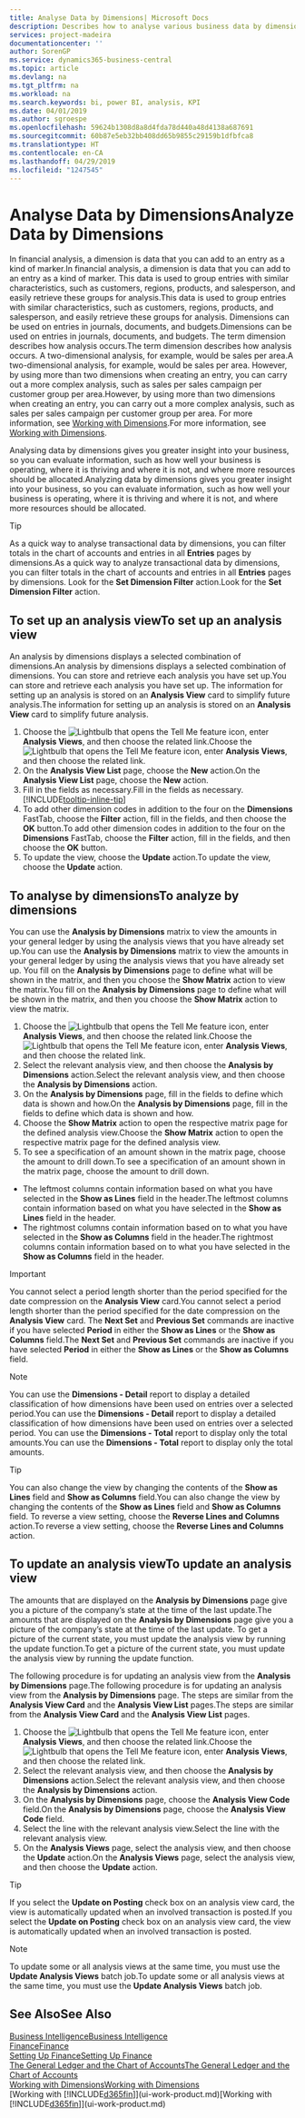 ```yaml
---
title: Analyse Data by Dimensions| Microsoft Docs
description: Describes how to analyse various business data by dimensions.
services: project-madeira
documentationcenter: ''
author: SorenGP
ms.service: dynamics365-business-central
ms.topic: article
ms.devlang: na
ms.tgt_pltfrm: na
ms.workload: na
ms.search.keywords: bi, power BI, analysis, KPI
ms.date: 04/01/2019
ms.author: sgroespe
ms.openlocfilehash: 59624b1308d8a8d4fda78d440a48d4138a687691
ms.sourcegitcommit: 60b87e5eb32bb408dd65b9855c29159b1dfbfca8
ms.translationtype: HT
ms.contentlocale: en-CA
ms.lasthandoff: 04/29/2019
ms.locfileid: "1247545"
---
```

#  <a name="analyze-data-by-dimensions"></a><span data-ttu-id="f62c9-103">Analyse Data by Dimensions</span><span class="sxs-lookup"><span data-stu-id="f62c9-103">Analyze Data by Dimensions</span></span>
<span data-ttu-id="f62c9-104">In financial analysis, a dimension is data that you can add to an entry as a kind of marker.</span><span class="sxs-lookup"><span data-stu-id="f62c9-104">In financial analysis, a dimension is data that you can add to an entry as a kind of marker.</span></span> <span data-ttu-id="f62c9-105">This data is used to group entries with similar characteristics, such as customers, regions, products, and salesperson, and easily retrieve these groups for analysis.</span><span class="sxs-lookup"><span data-stu-id="f62c9-105">This data is used to group entries with similar characteristics, such as customers, regions, products, and salesperson, and easily retrieve these groups for analysis.</span></span> <span data-ttu-id="f62c9-106">Dimensions can be used on entries in journals, documents, and budgets.</span><span class="sxs-lookup"><span data-stu-id="f62c9-106">Dimensions can be used on entries in journals, documents, and budgets.</span></span> <span data-ttu-id="f62c9-107">The term dimension describes how analysis occurs.</span><span class="sxs-lookup"><span data-stu-id="f62c9-107">The term dimension describes how analysis occurs.</span></span> <span data-ttu-id="f62c9-108">A two-dimensional analysis, for example, would be sales per area.</span><span class="sxs-lookup"><span data-stu-id="f62c9-108">A two-dimensional analysis, for example, would be sales per area.</span></span> <span data-ttu-id="f62c9-109">However, by using more than two dimensions when creating an entry, you can carry out a more complex analysis, such as sales per sales campaign per customer group per area.</span><span class="sxs-lookup"><span data-stu-id="f62c9-109">However, by using more than two dimensions when creating an entry, you can carry out a more complex analysis, such as sales per sales campaign per customer group per area.</span></span> <span data-ttu-id="f62c9-110">For more information, see [Working with Dimensions](finance-dimensions.md).</span><span class="sxs-lookup"><span data-stu-id="f62c9-110">For more information, see [Working with Dimensions](finance-dimensions.md).</span></span>

<span data-ttu-id="f62c9-111">Analysing data by dimensions gives you greater insight into your business, so you can evaluate information, such as how well your business is operating, where it is thriving and where it is not, and where more resources should be allocated.</span><span class="sxs-lookup"><span data-stu-id="f62c9-111">Analyzing data by dimensions gives you greater insight into your business, so you can evaluate information, such as how well your business is operating, where it is thriving and where it is not, and where more resources should be allocated.</span></span>

> [!TIP]
> <span data-ttu-id="f62c9-112">As a quick way to analyse transactional data by dimensions, you can filter totals in the chart of accounts and entries in all **Entries** pages by dimensions.</span><span class="sxs-lookup"><span data-stu-id="f62c9-112">As a quick way to analyze transactional data by dimensions, you can filter totals in the chart of accounts and entries in all **Entries** pages by dimensions.</span></span> <span data-ttu-id="f62c9-113">Look for the **Set Dimension Filter** action.</span><span class="sxs-lookup"><span data-stu-id="f62c9-113">Look for the **Set Dimension Filter** action.</span></span>

## <a name="to-set-up-an-analysis-view"></a><span data-ttu-id="f62c9-114">To set up an analysis view</span><span class="sxs-lookup"><span data-stu-id="f62c9-114">To set up an analysis view</span></span>  
<span data-ttu-id="f62c9-115">An analysis by dimensions displays a selected combination of dimensions.</span><span class="sxs-lookup"><span data-stu-id="f62c9-115">An analysis by dimensions displays a selected combination of dimensions.</span></span> <span data-ttu-id="f62c9-116">You can store and retrieve each analysis you have set up.</span><span class="sxs-lookup"><span data-stu-id="f62c9-116">You can store and retrieve each analysis you have set up.</span></span> <span data-ttu-id="f62c9-117">The information for setting up an analysis is stored on an **Analysis View** card to simplify future analysis.</span><span class="sxs-lookup"><span data-stu-id="f62c9-117">The information for setting up an analysis is stored on an **Analysis View** card to simplify future analysis.</span></span>  

1. <span data-ttu-id="f62c9-118">Choose the ![Lightbulb that opens the Tell Me feature](media/ui-search/search_small.png "Tell me what you want to do") icon, enter **Analysis Views**, and then choose the related link.</span><span class="sxs-lookup"><span data-stu-id="f62c9-118">Choose the ![Lightbulb that opens the Tell Me feature](media/ui-search/search_small.png "Tell me what you want to do") icon, enter **Analysis Views**, and then choose the related link.</span></span>  
2. <span data-ttu-id="f62c9-119">On the **Analysis View List** page, choose the **New** action.</span><span class="sxs-lookup"><span data-stu-id="f62c9-119">On the **Analysis View List** page, choose the **New** action.</span></span>
3. <span data-ttu-id="f62c9-120">Fill in the fields as necessary.</span><span class="sxs-lookup"><span data-stu-id="f62c9-120">Fill in the fields as necessary.</span></span> [!INCLUDE[tooltip-inline-tip](includes/tooltip-inline-tip_md.md)]
4. <span data-ttu-id="f62c9-121">To add other dimension codes in addition to the four on the **Dimensions** FastTab, choose the **Filter** action, fill in the fields, and then choose the **OK** button.</span><span class="sxs-lookup"><span data-stu-id="f62c9-121">To add other dimension codes in addition to the four on the **Dimensions** FastTab, choose the **Filter** action, fill in the fields, and then choose the **OK** button.</span></span>  
5. <span data-ttu-id="f62c9-122">To update the view, choose the **Update** action.</span><span class="sxs-lookup"><span data-stu-id="f62c9-122">To update the view, choose the **Update** action.</span></span>

## <a name="to-analyze-by-dimensions"></a><span data-ttu-id="f62c9-123">To analyse by dimensions</span><span class="sxs-lookup"><span data-stu-id="f62c9-123">To analyze by dimensions</span></span>
<span data-ttu-id="f62c9-124">You can use the **Analysis by Dimensions** matrix to view the amounts in your general ledger by using the analysis views that you have already set up.</span><span class="sxs-lookup"><span data-stu-id="f62c9-124">You can use the **Analysis by Dimensions** matrix to view the amounts in your general ledger by using the analysis views that you have already set up.</span></span> <span data-ttu-id="f62c9-125">You fill on the **Analysis by Dimensions** page to define what will be shown in the matrix, and then you choose the **Show Matrix** action to view the matrix.</span><span class="sxs-lookup"><span data-stu-id="f62c9-125">You fill on the **Analysis by Dimensions** page to define what will be shown in the matrix, and then you choose the **Show Matrix** action to view the matrix.</span></span>  

1. <span data-ttu-id="f62c9-126">Choose the ![Lightbulb that opens the Tell Me feature](media/ui-search/search_small.png "Tell me what you want to do") icon, enter **Analysis Views**, and then choose the related link.</span><span class="sxs-lookup"><span data-stu-id="f62c9-126">Choose the ![Lightbulb that opens the Tell Me feature](media/ui-search/search_small.png "Tell me what you want to do") icon, enter **Analysis Views**, and then choose the related link.</span></span>  
2. <span data-ttu-id="f62c9-127">Select the relevant analysis view,  and then choose the **Analysis by Dimensions** action.</span><span class="sxs-lookup"><span data-stu-id="f62c9-127">Select the relevant analysis view,  and then choose the **Analysis by Dimensions** action.</span></span>
3. <span data-ttu-id="f62c9-128">On the **Analysis by Dimensions** page, fill in the fields to define which data is shown and how.</span><span class="sxs-lookup"><span data-stu-id="f62c9-128">On the **Analysis by Dimensions** page, fill in the fields to define which data is shown and how.</span></span>
4. <span data-ttu-id="f62c9-129">Choose the **Show Matrix** action to open the respective matrix page for the defined analysis view.</span><span class="sxs-lookup"><span data-stu-id="f62c9-129">Choose the **Show Matrix** action to open the respective matrix page for the defined analysis view.</span></span>
5. <span data-ttu-id="f62c9-130">To see a specification of an amount shown in the matrix page, choose the amount to drill down.</span><span class="sxs-lookup"><span data-stu-id="f62c9-130">To see a specification of an amount shown in the matrix page, choose the amount to drill down.</span></span>  

- <span data-ttu-id="f62c9-131">The leftmost columns contain information based on what you have selected in the **Show as Lines** field in the header.</span><span class="sxs-lookup"><span data-stu-id="f62c9-131">The leftmost columns contain information based on what you have selected in the **Show as Lines** field in the header.</span></span>  
- <span data-ttu-id="f62c9-132">The rightmost columns contain information based on to what you have selected in the **Show as Columns** field in the header.</span><span class="sxs-lookup"><span data-stu-id="f62c9-132">The rightmost columns contain information based on to what you have selected in the **Show as Columns** field in the header.</span></span>

> [!IMPORTANT]  
>   <span data-ttu-id="f62c9-133">You cannot select a period length shorter than the period specified for the date compression on the **Analysis View** card.</span><span class="sxs-lookup"><span data-stu-id="f62c9-133">You cannot select a period length shorter than the period specified for the date compression on the **Analysis View** card.</span></span> <span data-ttu-id="f62c9-134">The **Next Set** and **Previous Set** commands are inactive if you have selected **Period** in either the **Show as Lines** or the **Show as Columns** field.</span><span class="sxs-lookup"><span data-stu-id="f62c9-134">The **Next Set** and **Previous Set** commands are inactive if you have selected **Period** in either the **Show as Lines** or the **Show as Columns** field.</span></span>  

> [!NOTE]  
>   <span data-ttu-id="f62c9-135">You can use the **Dimensions - Detail** report to display a detailed classification of how dimensions have been used on entries over a selected period.</span><span class="sxs-lookup"><span data-stu-id="f62c9-135">You can use the **Dimensions - Detail** report to display a detailed classification of how dimensions have been used on entries over a selected period.</span></span> <span data-ttu-id="f62c9-136">You can use the **Dimensions - Total** report to display only the total amounts.</span><span class="sxs-lookup"><span data-stu-id="f62c9-136">You can use the **Dimensions - Total** report to display only the total amounts.</span></span>  

> [!TIP]  
>   <span data-ttu-id="f62c9-137">You can also change the view by changing the contents of the **Show as Lines** field and **Show as Columns** field.</span><span class="sxs-lookup"><span data-stu-id="f62c9-137">You can also change the view by changing the contents of the **Show as Lines** field and **Show as Columns** field.</span></span> <span data-ttu-id="f62c9-138">To reverse a view setting, choose the **Reverse Lines and Columns** action.</span><span class="sxs-lookup"><span data-stu-id="f62c9-138">To reverse a view setting, choose the **Reverse Lines and Columns** action.</span></span>

## <a name="to-update-an-analysis-view"></a><span data-ttu-id="f62c9-139">To update an analysis view</span><span class="sxs-lookup"><span data-stu-id="f62c9-139">To update an analysis view</span></span>  
<span data-ttu-id="f62c9-140">The amounts that are displayed on the **Analysis by Dimensions** page give you a picture of the company’s state at the time of the last update.</span><span class="sxs-lookup"><span data-stu-id="f62c9-140">The amounts that are displayed on the **Analysis by Dimensions** page give you a picture of the company’s state at the time of the last update.</span></span> <span data-ttu-id="f62c9-141">To get a picture of the current state, you must update the analysis view by running the update function.</span><span class="sxs-lookup"><span data-stu-id="f62c9-141">To get a picture of the current state, you must update the analysis view by running the update function.</span></span>

<span data-ttu-id="f62c9-142">The following procedure is for updating an analysis view from the **Analysis by Dimensions** page.</span><span class="sxs-lookup"><span data-stu-id="f62c9-142">The following procedure is for updating an analysis view from the **Analysis by Dimensions** page.</span></span> <span data-ttu-id="f62c9-143">The steps are similar from the **Analysis View Card** and the **Analysis View List** pages.</span><span class="sxs-lookup"><span data-stu-id="f62c9-143">The steps are similar from the **Analysis View Card** and the **Analysis View List** pages.</span></span>  

1. <span data-ttu-id="f62c9-144">Choose the ![Lightbulb that opens the Tell Me feature](media/ui-search/search_small.png "Tell me what you want to do") icon, enter **Analysis Views**, and then choose the related link.</span><span class="sxs-lookup"><span data-stu-id="f62c9-144">Choose the ![Lightbulb that opens the Tell Me feature](media/ui-search/search_small.png "Tell me what you want to do") icon, enter **Analysis Views**, and then choose the related link.</span></span>
2. <span data-ttu-id="f62c9-145">Select the relevant analysis view,  and then choose the **Analysis by Dimensions** action.</span><span class="sxs-lookup"><span data-stu-id="f62c9-145">Select the relevant analysis view,  and then choose the **Analysis by Dimensions** action.</span></span>
2. <span data-ttu-id="f62c9-146">On the **Analysis by Dimensions** page, choose the **Analysis View Code** field.</span><span class="sxs-lookup"><span data-stu-id="f62c9-146">On the **Analysis by Dimensions** page, choose the **Analysis View Code** field.</span></span>  
3. <span data-ttu-id="f62c9-147">Select the line with the relevant analysis view.</span><span class="sxs-lookup"><span data-stu-id="f62c9-147">Select the line with the relevant analysis view.</span></span>  
4. <span data-ttu-id="f62c9-148">On the **Analysis Views** page, select the analysis view, and then choose the **Update** action.</span><span class="sxs-lookup"><span data-stu-id="f62c9-148">On the **Analysis Views** page, select the analysis view, and then choose the **Update** action.</span></span>  

> [!TIP]  
>   <span data-ttu-id="f62c9-149">If you select the **Update on Posting** check box on an analysis view card, the view is automatically updated when an involved transaction is posted.</span><span class="sxs-lookup"><span data-stu-id="f62c9-149">If you select the **Update on Posting** check box on an analysis view card, the view is automatically updated when an involved transaction is posted.</span></span>

> [!NOTE]  
>   <span data-ttu-id="f62c9-150">To update some or all analysis views at the same time, you must use the **Update Analysis Views** batch job.</span><span class="sxs-lookup"><span data-stu-id="f62c9-150">To update some or all analysis views at the same time, you must use the **Update Analysis Views** batch job.</span></span>  

## <a name="see-also"></a><span data-ttu-id="f62c9-151">See Also</span><span class="sxs-lookup"><span data-stu-id="f62c9-151">See Also</span></span>
[<span data-ttu-id="f62c9-152">Business Intelligence</span><span class="sxs-lookup"><span data-stu-id="f62c9-152">Business Intelligence</span></span>](bi.md)  
[<span data-ttu-id="f62c9-153">Finance</span><span class="sxs-lookup"><span data-stu-id="f62c9-153">Finance</span></span>](finance.md)  
[<span data-ttu-id="f62c9-154">Setting Up Finance</span><span class="sxs-lookup"><span data-stu-id="f62c9-154">Setting Up Finance</span></span>](finance-setup-finance.md)  
[<span data-ttu-id="f62c9-155">The General Ledger and the Chart of Accounts</span><span class="sxs-lookup"><span data-stu-id="f62c9-155">The General Ledger and the Chart of Accounts</span></span>](finance-general-ledger.md)  
[<span data-ttu-id="f62c9-156">Working with Dimensions</span><span class="sxs-lookup"><span data-stu-id="f62c9-156">Working with Dimensions</span></span>](finance-dimensions.md)  
<span data-ttu-id="f62c9-157">[Working with [!INCLUDE[d365fin](includes/d365fin_md.md)]](ui-work-product.md)</span><span class="sxs-lookup"><span data-stu-id="f62c9-157">[Working with [!INCLUDE[d365fin](includes/d365fin_md.md)]](ui-work-product.md)</span></span>  
